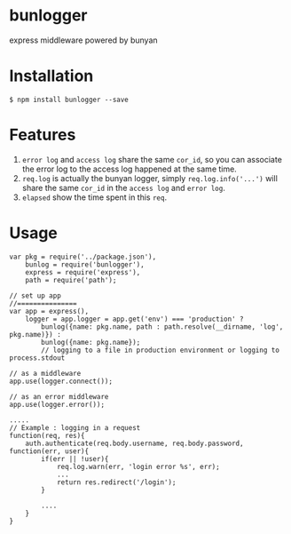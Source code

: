 bunlogger
=========

express middleware powered by bunyan

Installation
=====
```
$ npm install bunlogger --save
```

Features
========
1. `error log` and `access log` share the same `cor_id`, so you can associate the error log to the access log happened at the same time.
2. `req.log` is actually the bunyan logger, simply `req.log.info('...')` will share the same `cor_id` in the `access log` and `error log`. 
3. `elapsed` show the time spent in this `req`.


Usage
==========
```
var pkg = require('../package.json'),
    bunlog = require('bunlogger'),
    express = require('express'),
    path = require('path');
    
// set up app
//===============
var app = express(),
    logger = app.logger = app.get('env') === 'production' ?
        bunlog({name: pkg.name, path : path.resolve(__dirname, 'log', pkg.name)}) :
        bunlog({name: pkg.name});
        // logging to a file in production environment or logging to process.stdout 

// as a middleware
app.use(logger.connect());

// as an error middleware
app.use(logger.error());

.....
// Example : logging in a request
function(req, res){
	auth.authenticate(req.body.username, req.body.password, function(err, user){
		if(err || !user){
			req.log.warn(err, 'login error %s', err);
			...
			return res.redirect('/login');
		}
		
		....
	}
}
```